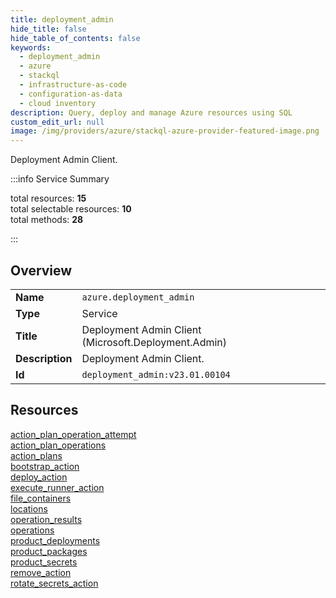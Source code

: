 ```yaml
---
title: deployment_admin
hide_title: false
hide_table_of_contents: false
keywords:
  - deployment_admin
  - azure
  - stackql
  - infrastructure-as-code
  - configuration-as-data
  - cloud inventory
description: Query, deploy and manage Azure resources using SQL
custom_edit_url: null
image: /img/providers/azure/stackql-azure-provider-featured-image.png
---
```

Deployment Admin Client.  
    
:::info Service Summary

<div class="row">
<div class="providerDocColumn">
<span>total resources:&nbsp;<b>15</b></span><br />
<span>total selectable resources:&nbsp;<b>10</b></span><br />
<span>total methods:&nbsp;<b>28</b></span><br />
</div>
</div>

:::

## Overview
<table><tbody>
<tr><td><b>Name</b></td><td><code>azure.deployment_admin</code></td></tr>
<tr><td><b>Type</b></td><td>Service</td></tr>
<tr><td><b>Title</b></td><td>Deployment Admin Client (Microsoft.Deployment.Admin)</td></tr>
<tr><td><b>Description</b></td><td>Deployment Admin Client.</td></tr>
<tr><td><b>Id</b></td><td><code>deployment_admin:v23.01.00104</code></td></tr>
</tbody></table>

## Resources
<div class="row">
<div class="providerDocColumn">
<a href="/providers/azure/deployment_admin/action_plan_operation_attempt/">action_plan_operation_attempt</a><br />
<a href="/providers/azure/deployment_admin/action_plan_operations/">action_plan_operations</a><br />
<a href="/providers/azure/deployment_admin/action_plans/">action_plans</a><br />
<a href="/providers/azure/deployment_admin/bootstrap_action/">bootstrap_action</a><br />
<a href="/providers/azure/deployment_admin/deploy_action/">deploy_action</a><br />
<a href="/providers/azure/deployment_admin/execute_runner_action/">execute_runner_action</a><br />
<a href="/providers/azure/deployment_admin/file_containers/">file_containers</a><br />
<a href="/providers/azure/deployment_admin/locations/">locations</a><br />
</div>
<div class="providerDocColumn">
<a href="/providers/azure/deployment_admin/operation_results/">operation_results</a><br />
<a href="/providers/azure/deployment_admin/operations/">operations</a><br />
<a href="/providers/azure/deployment_admin/product_deployments/">product_deployments</a><br />
<a href="/providers/azure/deployment_admin/product_packages/">product_packages</a><br />
<a href="/providers/azure/deployment_admin/product_secrets/">product_secrets</a><br />
<a href="/providers/azure/deployment_admin/remove_action/">remove_action</a><br />
<a href="/providers/azure/deployment_admin/rotate_secrets_action/">rotate_secrets_action</a><br />
</div>
</div>
